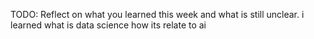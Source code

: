TODO: Reflect on what you learned this week and what is still unclear.
i learned what is data science how its relate  to ai